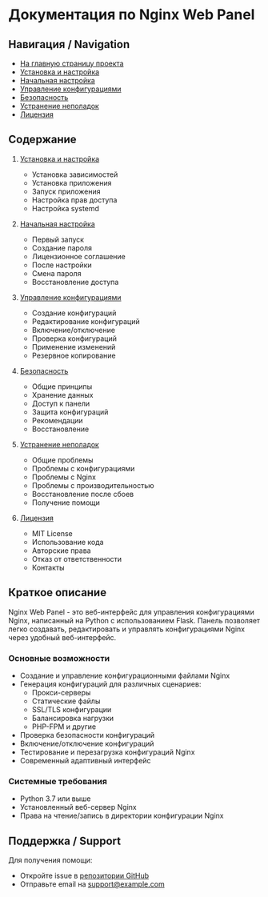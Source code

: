 # Документация по Nginx Web Panel

## Навигация / Navigation

- [На главную страницу проекта](../README.md)
- [Установка и настройка](installation.md)
- [Начальная настройка](first_setup.md)
- [Управление конфигурациями](config_management.md)
- [Безопасность](security.md)
- [Устранение неполадок](troubleshooting.md)
- [Лицензия](license.md)

## Содержание

1. [Установка и настройка](installation.md)
   - Установка зависимостей
   - Установка приложения
   - Запуск приложения
   - Настройка прав доступа
   - Настройка systemd

2. [Начальная настройка](first_setup.md)
   - Первый запуск
   - Создание пароля
   - Лицензионное соглашение
   - После настройки
   - Смена пароля
   - Восстановление доступа

3. [Управление конфигурациями](config_management.md)
   - Создание конфигураций
   - Редактирование конфигураций
   - Включение/отключение
   - Проверка конфигураций
   - Применение изменений
   - Резервное копирование

4. [Безопасность](security.md)
   - Общие принципы
   - Хранение данных
   - Доступ к панели
   - Защита конфигураций
   - Рекомендации
   - Восстановление

5. [Устранение неполадок](troubleshooting.md)
   - Общие проблемы
   - Проблемы с конфигурациями
   - Проблемы с Nginx
   - Проблемы с производительностью
   - Восстановление после сбоев
   - Получение помощи

6. [Лицензия](license.md)
   - MIT License
   - Использование кода
   - Авторские права
   - Отказ от ответственности
   - Контакты

## Краткое описание

Nginx Web Panel - это веб-интерфейс для управления конфигурациями Nginx, написанный на Python с использованием Flask. Панель позволяет легко создавать, редактировать и управлять конфигурациями Nginx через удобный веб-интерфейс.

### Основные возможности

- Создание и управление конфигурационными файлами Nginx
- Генерация конфигураций для различных сценариев:
  - Прокси-серверы
  - Статические файлы
  - SSL/TLS конфигурации
  - Балансировка нагрузки
  - PHP-FPM и другие
- Проверка безопасности конфигураций
- Включение/отключение конфигураций
- Тестирование и перезагрузка конфигураций Nginx
- Современный адаптивный интерфейс

### Системные требования

- Python 3.7 или выше
- Установленный веб-сервер Nginx
- Права на чтение/запись в директории конфигурации Nginx

## Поддержка / Support

Для получения помощи:
- Откройте issue в [репозитории GitHub](https://github.com/vsosh-participant-pfhaehuerg/netease/issues)
- Отправьте email на support@example.com 